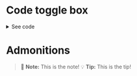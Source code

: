 # Code toggle box

<details>
<summary>See code</summary>

```Python
import streamlit as st
st.write('Hello world!')
```
</details>

# Admonitions
> :memo: **Note:** This is the note!
> :bulb: **Tip:** This is the tip!
